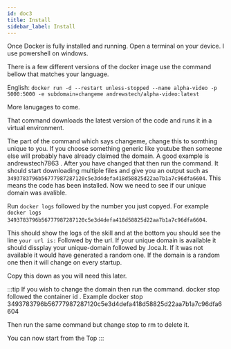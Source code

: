 ```yaml
---
id: doc3
title: Install
sidebar_label: Install
---
```


Once Docker is fully installed and running. Open a terminal on your device. I use powershell on windows. 

There is a few different versions of the docker image use the command bellow that matches your language. 

English: ``` docker run -d --restart unless-stopped --name alpha-video -p 5000:5000 -e subdomain=changeme andrewstech/alpha-video:latest ```


More lanugages to come.

That command downloads the latest version of the code and runs it in a virtual environment.

The part of the command which says changeme, change this to somthing unique to you. If you choose something generic like youtube then someone else will probably have already claimed the domain. A good example is andrewstech7863 . After you have changed that then run the command. It should start downloading multiple files and give you an output such as ``` 3493783796b56777987287120c5e3d4defa418d58825d22aa7b1a7c96dfa6604 ```. This means the code has been installed. Now we need to see if our unique domain was avalible.

Run ``` docker logs ``` followed by the number you just copyed. For example ``` docker logs 3493783796b56777987287120c5e3d4defa418d58825d22aa7b1a7c96dfa6604 ```.

This should show the logs of the skill and at the bottom you should see the line ``` your url is: ``` Followed by the url. If your unique domain is available it should dissplay your unique-domain followed by .loca.lt. If it was not available it would have generated a random one. If the domain is a random one then it will change on every startup.

Copy this down as you will need this later. 

:::tip 
If you wish to change the domain then run the command. docker stop followed the container id . Example docker stop 3493783796b56777987287120c5e3d4defa418d58825d22aa7b1a7c96dfa6604

Then run the same command but change stop to rm to delete it.

You can now start from the Top
:::




